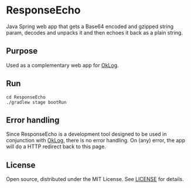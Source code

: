 # ResponseEcho

Java Spring web app that gets a Base64 encoded and gzipped string param, decodes  and unpacks it and then echoes it back as a plain string. 

## Purpose

Used as a complementary web app for [OkLog](https://github.com/simonpercic/OkLog).

## Run

```
cd ResponseEcho
./gradlew stage bootRun
```

## Error handling

Since ResponseEcho is a development tool designed to be used in conjunction with [OkLog](https://github.com/simonpercic/OkLog), there is no error handling. On (any) error, the app will do a HTTP redirect back to this page.

## License

Open source, distributed under the MIT License. See [LICENSE](LICENSE) for details.
